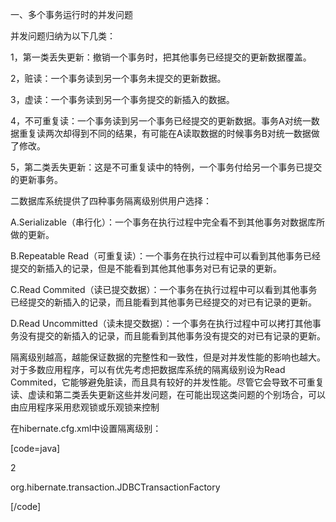 一、多个事务运行时的并发问题
并发问题归纳为以下几类：
1，第一类丢失更新：撤销一个事务时，把其他事务已经提交的更新数据覆盖。
2，赃读：一个事务读到另一个事务未提交的更新数据。
3，虚读：一个事务读到另一个事务提交的新插入的数据。
4，不可重复读：一个事务读到另一个事务已经提交的更新数据。事务A对统一数据重复读两次却得到不同的结果，有可能在A读取数据的时候事务B对统一数据做了修改。
5，第二类丢失更新：这是不可重复读中的特例，一个事务付给另一个事务已提交的更新事务。
二数据库系统提供了四种事务隔离级别供用户选择：
A.Serializable（串行化）：一个事务在执行过程中完全看不到其他事务对数据库所做的更新。
B.Repeatable Read（可重复读）：一个事务在执行过程中可以看到其他事务已经提交的新插入的记录，但是不能看到其他其他事务对已有记录的更新。
C.Read Commited（读已提交数据）：一个事务在执行过程中可以看到其他事务已经提交的新插入的记录，而且能看到其他事务已经提交的对已有记录的更新。
D.Read Uncommitted（读未提交数据）：一个事务在执行过程中可以拷打其他事务没有提交的新插入的记录，而且能看到其他事务没有提交的对已有记录的更新。
隔离级别越高，越能保证数据的完整性和一致性，但是对并发性能的影响也越大。对于多数应用程序，可以有优先考虑把数据库系统的隔离级别设为Read Commited，它能够避免脏读，而且具有较好的并发性能。尽管它会导致不可重复读、虚读和第二类丢失更新这些并发问题，在可能出现这类问题的个别场合，可以由应用程序采用悲观锁或乐观锁来控制
在hibernate.cfg.xml中设置隔离级别：
[code=java]
<session-factory>
   <!-- 设置隔离层次，并发,缺省时Read Committed: 2 -->
   <property name="connection.isolation">2</property>
<!-- 配置事务实现类 -->
 <property name="transaction.factory_class">org.hibernate.transaction.JDBCTransactionFactory </property>
</session-factory>
[/code]